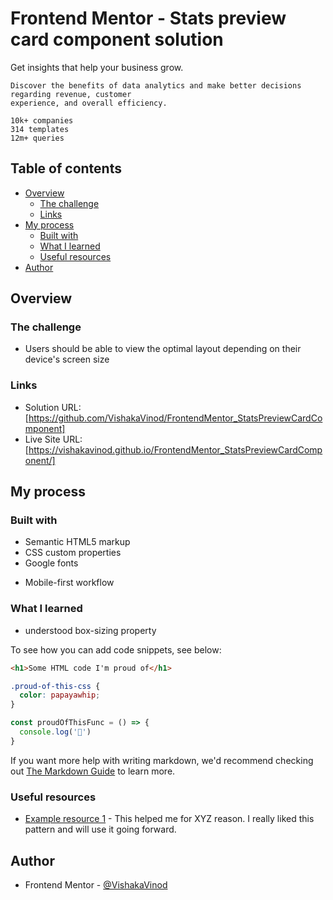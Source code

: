 # Frontend Mentor - Stats preview card component solution

<!-- Add screenshot img -->

Get insights that help your business grow.

    Discover the benefits of data analytics and make better decisions regarding revenue, customer 
    experience, and overall efficiency.

    10k+ companies
    314 templates
    12m+ queries
  <!-- <div class="attribution">
      Challenge by <a href="https://www.frontendmentor.io?ref=challenge" target="_blank">Frontend Mentor</a>. 
      Coded by <a href="#">Vishaka Vinod</a>.
    </div> -->

## Table of contents

- [Overview](#overview)
  - [The challenge](#the-challenge)
  - [Links](#links)
- [My process](#my-process)
  - [Built with](#built-with)
  - [What I learned](#what-i-learned)
  - [Useful resources](#useful-resources)
- [Author](#author)

## Overview

### The challenge

- Users should be able to view the optimal layout depending on their device's screen size

### Links

- Solution URL: [https://github.com/VishakaVinod/FrontendMentor_StatsPreviewCardComponent]
- Live Site URL: [https://vishakavinod.github.io/FrontendMentor_StatsPreviewCardComponent/]

## My process

### Built with

- Semantic HTML5 markup
- CSS custom properties
- Google fonts
<!-- - Flexbox -->
- Mobile-first workflow

### What I learned

- understood box-sizing property

To see how you can add code snippets, see below:

```html
<h1>Some HTML code I'm proud of</h1>
```
```css
.proud-of-this-css {
  color: papayawhip;
}
```
```js
const proudOfThisFunc = () => {
  console.log('🎉')
}
```

If you want more help with writing markdown, we'd recommend checking out [The Markdown Guide](https://www.markdownguide.org/) to learn more.


### Useful resources

- [Example resource 1](https://www.example.com) - This helped me for XYZ reason. I really liked this pattern and will use it going forward.

## Author

- Frontend Mentor - [@VishakaVinod](https://www.frontendmentor.io/profile/VishakaVinod)
